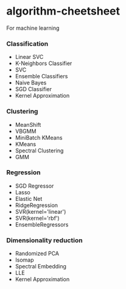 # algorithm-cheetsheet
For machine learning

### Classification
- Linear SVC
- K-Neighbors Classifier
- SVC
- Ensemble Classifiers
- Naive Bayes
- SGD Classifier
- Kernel Approximation
### Clustering
- MeanShift
- VBGMM
- MiniBatch KMeans
- KMeans
- Spectral Clustering
- GMM
### Regression
- SGD Regressor
- Lasso
- Elastic Net
- RidgeRegression
- SVR(kernel='linear')
- SVR(kernel='rbf')
- EnsembleRegressors
### Dimensionality reduction
- Randomized PCA
- Isomap
- Spectral Embedding
- LLE
- Kernel Approximation
